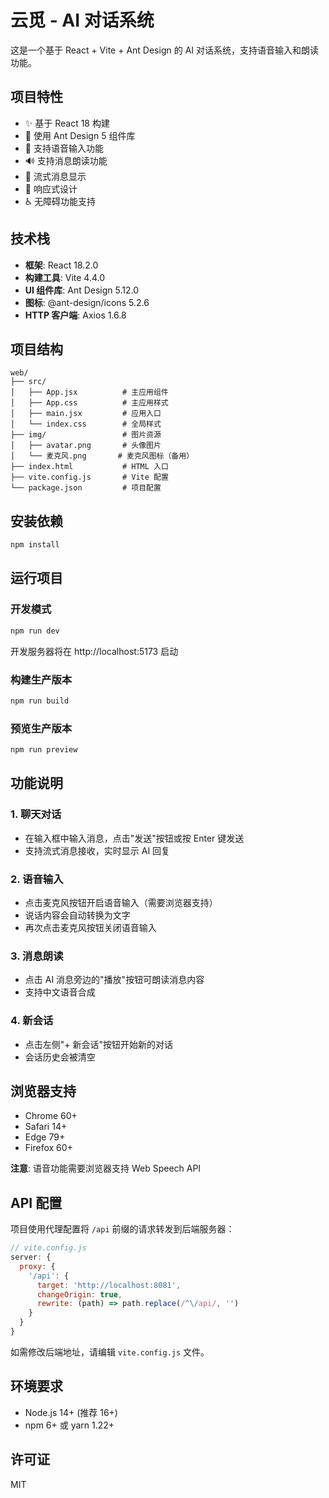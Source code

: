 # 云觅 - AI 对话系统

这是一个基于 React + Vite + Ant Design 的 AI 对话系统，支持语音输入和朗读功能。

## 项目特性

- ✨ 基于 React 18 构建
- 🎨 使用 Ant Design 5 组件库
- 🎤 支持语音输入功能
- 🔊 支持消息朗读功能
- 💬 流式消息显示
- 📱 响应式设计
- ♿ 无障碍功能支持

## 技术栈

- **框架**: React 18.2.0
- **构建工具**: Vite 4.4.0
- **UI 组件库**: Ant Design 5.12.0
- **图标**: @ant-design/icons 5.2.6
- **HTTP 客户端**: Axios 1.6.8

## 项目结构

```
web/
├── src/
│   ├── App.jsx          # 主应用组件
│   ├── App.css          # 主应用样式
│   ├── main.jsx         # 应用入口
│   └── index.css        # 全局样式
├── img/                 # 图片资源
│   ├── avatar.png       # 头像图片
│   └── 麦克风.png       # 麦克风图标（备用）
├── index.html           # HTML 入口
├── vite.config.js       # Vite 配置
└── package.json         # 项目配置

```

## 安装依赖

```bash
npm install
```

## 运行项目

### 开发模式

```bash
npm run dev
```

开发服务器将在 http://localhost:5173 启动

### 构建生产版本

```bash
npm run build
```

### 预览生产版本

```bash
npm run preview
```

## 功能说明

### 1. 聊天对话
- 在输入框中输入消息，点击"发送"按钮或按 Enter 键发送
- 支持流式消息接收，实时显示 AI 回复

### 2. 语音输入
- 点击麦克风按钮开启语音输入（需要浏览器支持）
- 说话内容会自动转换为文字
- 再次点击麦克风按钮关闭语音输入

### 3. 消息朗读
- 点击 AI 消息旁边的"播放"按钮可朗读消息内容
- 支持中文语音合成

### 4. 新会话
- 点击左侧"+ 新会话"按钮开始新的对话
- 会话历史会被清空

## 浏览器支持

- Chrome 60+
- Safari 14+
- Edge 79+
- Firefox 60+

**注意**: 语音功能需要浏览器支持 Web Speech API

## API 配置

项目使用代理配置将 `/api` 前缀的请求转发到后端服务器：

```javascript
// vite.config.js
server: {
  proxy: {
    '/api': {
      target: 'http://localhost:8081',
      changeOrigin: true,
      rewrite: (path) => path.replace(/^\/api/, '')
    }
  }
}
```

如需修改后端地址，请编辑 `vite.config.js` 文件。

## 环境要求

- Node.js 14+ (推荐 16+)
- npm 6+ 或 yarn 1.22+

## 许可证

MIT
